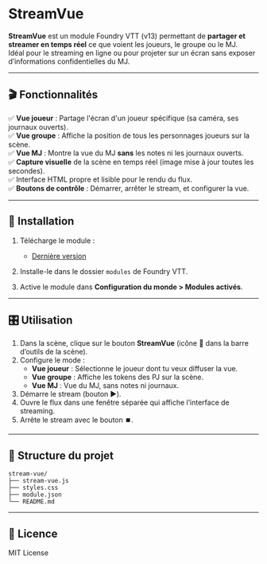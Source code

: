 
# StreamVue

**StreamVue** est un module Foundry VTT (v13) permettant de **partager et streamer en temps réel** ce que voient les joueurs, le groupe ou le MJ.  
Idéal pour le streaming en ligne ou pour projeter sur un écran sans exposer d’informations confidentielles du MJ.

---

## 🎬 Fonctionnalités

✅ **Vue joueur** : Partage l'écran d'un joueur spécifique (sa caméra, ses journaux ouverts).  
✅ **Vue groupe** : Affiche la position de tous les personnages joueurs sur la scène.  
✅ **Vue MJ** : Montre la vue du MJ **sans** les notes ni les journaux ouverts.  
✅ **Capture visuelle** de la scène en temps réel (image mise à jour toutes les secondes).  
✅ Interface HTML propre et lisible pour le rendu du flux.  
✅ **Boutons de contrôle** : Démarrer, arrêter le stream, et configurer la vue.

---

## 🚀 Installation

1. Télécharge le module :
   - [Dernière version](https://github.com/ton-github/stream-vue/releases/latest/download/stream-vue.zip)

2. Installe-le dans le dossier `modules` de Foundry VTT.  
3. Active le module dans **Configuration du monde > Modules activés**.

---

## 🎛️ Utilisation

1. Dans la scène, clique sur le bouton **StreamVue** (icône 🎥 dans la barre d’outils de la scène).  
2. Configure le mode :
   - **Vue joueur** : Sélectionne le joueur dont tu veux diffuser la vue.
   - **Vue groupe** : Affiche les tokens des PJ sur la scène.
   - **Vue MJ** : Vue du MJ, sans notes ni journaux.
3. Démarre le stream (bouton ▶️).
4. Ouvre le flux dans une fenêtre séparée qui affiche l’interface de streaming.
5. Arrête le stream avec le bouton ⏹️.

---

## 📂 Structure du projet

```
stream-vue/
├── stream-vue.js
├── styles.css
├── module.json
└── README.md
```

---

## 📝 Licence

MIT License

